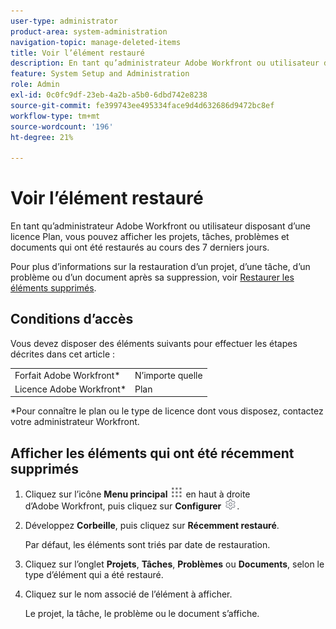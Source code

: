 ```yaml
---
user-type: administrator
product-area: system-administration
navigation-topic: manage-deleted-items
title: Voir l’élément restauré
description: En tant qu’administrateur Adobe Workfront ou utilisateur disposant d’une licence Plan, vous pouvez afficher les projets, tâches, problèmes et documents qui ont été restaurés au cours des 7 derniers jours.
feature: System Setup and Administration
role: Admin
exl-id: 0c0fc9df-23eb-4a2b-a5b0-6dbd742e8238
source-git-commit: fe399743ee495334face9d4d632686d9472bc8ef
workflow-type: tm+mt
source-wordcount: '196'
ht-degree: 21%

---
```


# Voir l’élément restauré

<!--
<p data-mc-conditions="QuicksilverOrClassic.Draft mode">**DON'T DELETE, DRAFT OR HIDE THIS ARTICLE. IT IS LINKED TO THE PRODUCT, THROUGH THE CONTEXT SENSITIVE HELP LINKS. **</p>
-->

En tant qu’administrateur Adobe Workfront ou utilisateur disposant d’une licence Plan, vous pouvez afficher les projets, tâches, problèmes et documents qui ont été restaurés au cours des 7 derniers jours.

Pour plus d’informations sur la restauration d’un projet, d’une tâche, d’un problème ou d’un document après sa suppression, voir [Restaurer les éléments supprimés](../../../administration-and-setup/manage-workfront/manage-deleted-items/restore-deleted-items.md).

## Conditions d’accès

Vous devez disposer des éléments suivants pour effectuer les étapes décrites dans cet article :

<table style="table-layout:auto"> 
 <col> 
 <col> 
 <tbody> 
  <tr> 
   <td role="rowheader">Forfait Adobe Workfront*</td> 
   <td>N’importe quelle</td> 
  </tr> 
  <tr> 
   <td role="rowheader">Licence Adobe Workfront*</td> 
   <td>Plan</td> 
  </tr> 
 </tbody> 
</table>

&#42;Pour connaître le plan ou le type de licence dont vous disposez, contactez votre administrateur Workfront.

## Afficher les éléments qui ont été récemment supprimés

1. Cliquez sur l’icône **Menu principal** ![](assets/main-menu-icon.png) en haut à droite d’Adobe Workfront, puis cliquez sur **Configurer** ![](assets/gear-icon-settings.png).

1. Développez **Corbeille**, puis cliquez sur **Récemment restauré**.

   Par défaut, les éléments sont triés par date de restauration.

1. Cliquez sur l’onglet **Projets**, **Tâches**, **Problèmes** ou **Documents**, selon le type d’élément qui a été restauré.

1. Cliquez sur le nom associé de l’élément à afficher.

   Le projet, la tâche, le problème ou le document s’affiche.
